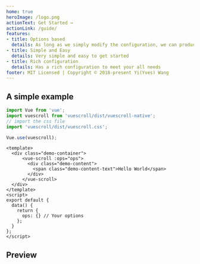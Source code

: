 ```yaml
---
home: true
heroImage: /logo.png
actionText: Get Started →
actionLink: /guide/
features:
- title: Options based
  details: As long as we simply modify the configuration, we can produce a lot of results.
- title: Simple and Easy
  details: Very simple and easy to get started
- title: Rich configuration
  details: Has a rich configuration to meet your all needs
footer: MIT Licensed | Copyright © 2018-present Yi(Yves) Wang
---
```


## A simple example

```javascript
import Vue from 'vue';
import vuescroll from 'vuescroll/dist/vuescroll-native';
// import the css file
import 'vuescroll/dist/vuescroll.css';

Vue.use(vuescroll);
```

```vue
<template>
  <div class="demo-container">
      <vue-scroll :ops="ops">
        <div class="demo-content">
          <span class="demo-content-text">Hello World</span>
        </div>
      </vue-scroll>
  </div>
</template>
<script>
export default {
  data() {
    return {
      ops: {} // Your options
    };
  }
};
</script>
```

## Preview

<ClientOnly>
<IndexDemo />
</ClientOnly>
